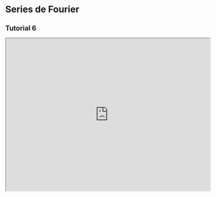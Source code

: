 # Series de Fourier


<!-- ## Problemas 6

<iframe src="https://drive.google.com/file/d/11-ID729fs7ZwHYM8yJKY_-kWpksE5jRY/preview" width="640" height="480" allow="autoplay"></iframe> -->

## Tutorial 6

<iframe src="https://drive.google.com/file/d/1zP2dfisVyMU8017cFtjM6x81m6beXr6N/preview" width="640" height="480" allow="autoplay"></iframe>

<!-- ## Problemas 7

<iframe src="https://drive.google.com/file/d/1267pAHEmJBmsFIM-XMwKP7dmhFTwm5P1/preview" width="640" height="480" allow="autoplay"></iframe> -->

